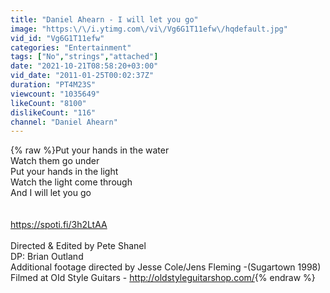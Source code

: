 ```yaml
---
title: "Daniel Ahearn - I will let you go"
image: "https:\/\/i.ytimg.com\/vi\/Vg6G1T11efw\/hqdefault.jpg"
vid_id: "Vg6G1T11efw"
categories: "Entertainment"
tags: ["No","strings","attached"]
date: "2021-10-21T08:58:20+03:00"
vid_date: "2011-01-25T00:02:37Z"
duration: "PT4M23S"
viewcount: "1035649"
likeCount: "8100"
dislikeCount: "116"
channel: "Daniel Ahearn"
---
```

{% raw %}Put your hands in the water<br />Watch them go under<br />Put your hands in the light<br />Watch the light come through <br />And I will let you go<br /><br /><br /><a rel="nofollow" target="blank" href="https://spoti.fi/3h2LtAA">https://spoti.fi/3h2LtAA</a><br /><br />Directed &amp; Edited by Pete Shanel<br />DP: Brian Outland<br />Additional footage directed by Jesse Cole/Jens Fleming -(Sugartown 1998)<br />Filmed at OId Style Guitars  - <a rel="nofollow" target="blank" href="http://oldstyleguitarshop.com/">http://oldstyleguitarshop.com/</a>{% endraw %}
